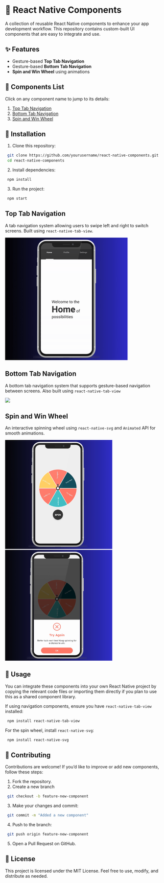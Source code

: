 # 🚀 React Native Components

A collection of reusable React Native components to enhance your app development workflow. This repository contains custom-built UI components that are easy to integrate and use.  
## ✨ Features  
- Gesture-based **Top Tab Navigation**  
- Gesture-based **Bottom Tab Navigation**  
- **Spin and Win Wheel** using animations 
## 📖 Components List  
Click on any component name to jump to its details:  

1. [Top Tab Navigation](#-top-tab-navigation)  
2. [Bottom Tab Navigation](#-bottom-tab-navigation)  
3. [Spin and Win Wheel](#-spin-and-win-wheel)  

## 🔧 Installation  

1. Clone this repository:

```bash
 git clone https://github.com/yourusername/react-native-components.git
 cd react-native-components
```
2. Install dependencies:
```bash
 npm install
```
3. Run the project:
```bash
 npm start
```

    
## Top Tab Navigation
A tab navigation system allowing users to swipe left and right to switch screens. Built using `react-native-tab-view`.

<img src="assets/recordings/GestureBasedTopBar.gif" width="400" />

## Bottom Tab Navigation
A bottom tab navigation system that supports gesture-based navigation between screens. Also built using `react-native-tab-view`

<img src="assets/recordings/GestureBasedBottomTab.gif" width="400" />

## Spin and Win Wheel
An interactive spinning wheel using `react-native-svg` and `Animated` API for smooth animations.

<div style="flex-direction: row; gap: 10px;">
  <img src="assets/recordings/spinwheel1.png" width="350" />
  <img src="assets/recordings/spinwheel2.png" width="350" />
</div>

## 📌 Usage

You can integrate these components into your own React Native project by copying the relevant code files or importing them directly if you plan to use this as a shared component library.

If using navigation components, ensure you have `react-native-tab-view` installed:
```bash
 npm install react-native-tab-view
```

For the spin wheel, install `react-native-svg`:
```bash
 npm install react-native-svg
```
## 🤝 Contributing

Contributions are welcome! If you’d like to improve or add new components, follow these steps:

1. Fork the repository.
2. Create a new branch
```bash
 git checkout -b feature-new-component
```
3. Make your changes and commit:
```bash
 git commit -m "Added a new component"
```
4. Push to the branch:
```bash
 git push origin feature-new-component
```
5. Open a Pull Request on GitHub.
## 📄 License
This project is licensed under the MIT License. Feel free to use, modify, and distribute as needed.
